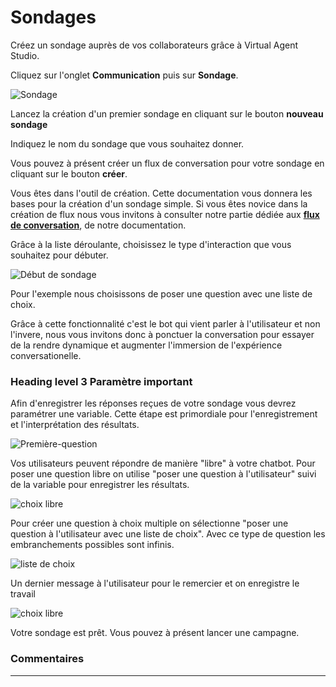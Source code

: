 # Sondages

Créez un sondage auprès de vos collaborateurs grâce à Virtual Agent Studio.  



Cliquez sur l'onglet **Communication** puis sur **Sondage**. 

<div class="image_center">
  <img :src="$withBase('/assets/img/fr/communication/Sondage.PNG')" alt="Sondage">
</div>

Lancez la création d'un premier sondage en cliquant sur le bouton **nouveau sondage**

Indiquez le nom du sondage que vous souhaitez donner.

Vous pouvez à présent créer un flux de conversation pour votre sondage en cliquant sur le bouton **créer**.

Vous êtes dans l'outil de création. Cette documentation vous donnera les bases pour la création d'un sondage simple. Si vous êtes novice dans la création de flux nous vous invitons à consulter notre partie dédiée aux [**flux de conversation**](/fr/chatbot/connaissances.html#flux-de-conversation), de notre documentation.

Grâce à la liste déroulante, choisissez le type d'interaction que vous souhaitez pour débuter.

<div class="image_center">
  <img :src="$withBase('/assets/img/fr/communication/creation-sondage')" alt="Début de sondage">
</div>

Pour l'exemple nous choisissons de poser une question avec une liste de choix. 

Grâce à cette fonctionnalité c'est le bot qui vient parler à l'utilisateur et non l'invere, nous vous invitons donc à ponctuer la conversation pour essayer de la rendre dynamique et augmenter l'immersion de l'expérience conversationelle.

### Heading level 3  Paramètre important

Afin d'enregistrer les réponses reçues de votre sondage vous devrez paramétrer une variable. Cette étape est primordiale pour l'enregistrement et l'interprétation des résultats.

<div class="image_center">
  <img :src="$withBase('/assets/img/fr/communication/lancement-sondage')" alt="Première-question">
</div>



Vos utilisateurs peuvent répondre de manière "libre" à votre chatbot. Pour poser une question libre on utilise "poser une question à l'utilisateur" suivi de la variable pour enregistrer les résultats. 


<div class="image_center">
  <img :src="$withBase('/assets/img/fr/communication/suite-sondage.png')" alt="choix libre">
</div>

Pour créer une question à choix multiple on sélectionne "poser une question à l'utilisateur avec une liste de choix". Avec ce type de question les embranchements possibles sont infinis. 

<div class="image_center">
  <img :src="$withBase('/assets/img/fr/communication/choix-multiples-sondages.png')" alt="liste de choix">
</div>


Un dernier message à l'utilisateur pour le remercier et on enregistre le travail

<div class="image_center">
  <img :src="$withBase('/assets/img/fr/communication/fin-sondage.png')" alt="choix libre">
</div>


Votre sondage est prêt. Vous pouvez à présent lancer une campagne. 




### Commentaires
---

<Commentaire />
